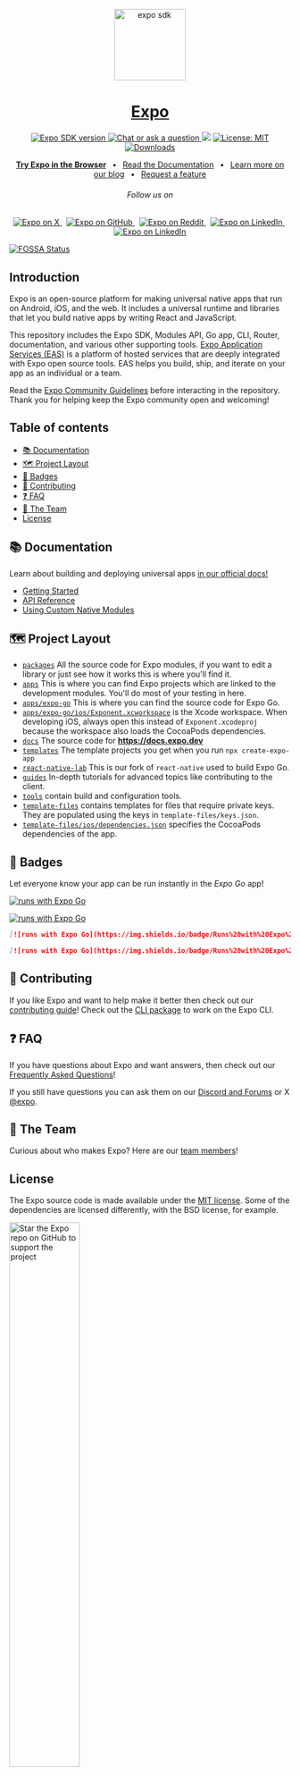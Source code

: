<!-- Banner Image -->

<p align="center">
  <a href="https://expo.dev/">
    <img alt="expo sdk" height="128" src="./.github/resources/banner.png">
    <h1 align="center">Expo</h1>
  </a>
</p>

<p align="center">
   <a aria-label="SDK version" href="https://www.npmjs.com/package/expo" target="_blank">
    <img alt="Expo SDK version" src="https://img.shields.io/npm/v/expo.svg?style=flat-square&label=SDK&labelColor=000000&color=4630EB" />
  </a>
  <a aria-label="Chat or ask a question" href="https://chat.expo.dev" target="_blank">
    <img alt="Chat or ask a question" src="https://img.shields.io/discord/695411232856997968.svg?style=flat-square&labelColor=000000&color=4630EB&logo=discord&logoColor=FFFFFF&label=Chat%20with%20us" />
  </a>
<a href="https://app.fossa.com/projects/git%2Bgithub.com%2FAremixdj%2Fexpo?ref=badge_shield" alt="FOSSA Status"><img src="https://app.fossa.com/api/projects/git%2Bgithub.com%2FAremixdj%2Fexpo.svg?type=shield"/></a>
  <a aria-label="Expo is free to use" href="https://github.com/expo/expo/blob/main/LICENSE" target="_blank">
    <img alt="License: MIT" src="https://img.shields.io/badge/License-MIT-success.svg?style=flat-square&color=33CC12" target="_blank" />
  </a>
  <a aria-label="expo downloads" href="http://www.npmtrends.com/expo" target="_blank">
    <img alt="Downloads" src="https://img.shields.io/npm/dm/expo.svg?style=flat-square&labelColor=gray&color=33CC12&label=Downloads" />
  </a>
</p>

<p align="center">
  <a aria-label="try expo with snack" href="https://snack.expo.dev"><b>Try Expo in the Browser</b></a>
&ensp;•&ensp;
  <a aria-label="expo documentation" href="https://docs.expo.dev">Read the Documentation</a>
&ensp;•&ensp;
  <a aria-label="expo documentation" href="https://expo.dev/blog">Learn more on our blog</a>
&ensp;•&ensp;
  <a aria-label="expo documentation" href="https://expo.canny.io/feature-requests">Request a feature</a>
</p>

<h6 align="center">Follow us on</h6>
<p align="center">
  <a aria-label="Follow @expo on X" href="https://x.com/intent/follow?screen_name=expo" target="_blank">
    <img alt="Expo on X" src="https://img.shields.io/badge/X-000000?style=for-the-badge&logo=x&logoColor=white" target="_blank" />
  </a>&nbsp;
  <a aria-label="Follow @expo on GitHub" href="https://github.com/expo" target="_blank">
    <img alt="Expo on GitHub" src="https://img.shields.io/badge/GitHub-222222?style=for-the-badge&logo=github&logoColor=white" target="_blank" />
  </a>&nbsp;
  <a aria-label="Follow @expo on Reddit" href="https://www.reddit.com/r/expo/" target="_blank">
    <img alt="Expo on Reddit" src="https://img.shields.io/badge/Reddit-FF4500?style=for-the-badge&logo=reddit&logoColor=white" target="_blank" />
  </a>&nbsp;
  <a aria-label="Follow @expo on Bluesky" href="https://bsky.app/profile/expo.dev" target="_blank">
    <img alt="Expo on LinkedIn" src="https://img.shields.io/badge/Bluesky-1DA1F2?style=for-the-badge&logo=bluesky&logoColor=white" target="_blank" />
  </a>&nbsp;
  <a aria-label="Follow @expo on LinkedIn" href="https://www.linkedin.com/company/expo-dev" target="_blank">
    <img alt="Expo on LinkedIn" src="https://img.shields.io/badge/LinkedIn-0077B5?style=for-the-badge&logo=linkedin&logoColor=white" target="_blank" />
  </a>
</p>


[![FOSSA Status](https://app.fossa.com/api/projects/git%2Bgithub.com%2FAremixdj%2Fexpo.svg?type=large)](https://app.fossa.com/projects/git%2Bgithub.com%2FAremixdj%2Fexpo?ref=badge_large)

## Introduction

Expo is an open-source platform for making universal native apps that run on Android, iOS, and the web. It includes a universal runtime and libraries that let you build native apps by writing React and JavaScript.

This repository includes the Expo SDK, Modules API, Go app, CLI, Router, documentation, and various other supporting tools. [Expo Application Services (EAS)](https://expo.dev/eas) is a platform of hosted services that are deeply integrated with Expo open source tools. EAS helps you build, ship, and iterate on your app as an individual or a team.

Read the [Expo Community Guidelines](https://expo.dev/guidelines) before interacting in the repository. Thank you for helping keep the Expo community open and welcoming!

## Table of contents

- [📚 Documentation](#-documentation)
- [🗺 Project Layout](#-project-layout)
- [🏅 Badges](#-badges)
- [👏 Contributing](#-contributing)
- [❓ FAQ](#-faq)
- [💙 The Team](#-the-team)
- [License](#license)

## 📚 Documentation

<p>Learn about building and deploying universal apps <a aria-label="expo documentation" href="https://docs.expo.dev">in our official docs!</a></p>

- [Getting Started](https://docs.expo.dev/)
- [API Reference](https://docs.expo.dev/versions/latest/)
- [Using Custom Native Modules](https://docs.expo.dev/workflow/customizing/)

## 🗺 Project Layout

- [`packages`](/packages) All the source code for Expo modules, if you want to edit a library or just see how it works this is where you'll find it.
- [`apps`](/apps) This is where you can find Expo projects which are linked to the development modules. You'll do most of your testing in here.
- [`apps/expo-go`](/apps/expo-go) This is where you can find the source code for Expo Go.
- [`apps/expo-go/ios/Exponent.xcworkspace`](/apps/expo-go/ios) is the Xcode workspace. When developing iOS, always open this instead of `Exponent.xcodeproj` because the workspace also loads the CocoaPods dependencies.
- [`docs`](/docs) The source code for **https://docs.expo.dev**
- [`templates`](/templates) The template projects you get when you run `npx create-expo-app`
- [`react-native-lab`](/react-native-lab) This is our fork of `react-native` used to build Expo Go.
- [`guides`](/guides) In-depth tutorials for advanced topics like contributing to the client.
- [`tools`](/tools) contain build and configuration tools.
- [`template-files`](/template-files) contains templates for files that require private keys. They are populated using the keys in `template-files/keys.json`.
- [`template-files/ios/dependencies.json`](/template-files/ios/dependencies.json) specifies the CocoaPods dependencies of the app.

## 🏅 Badges

Let everyone know your app can be run instantly in the _Expo Go_ app!
<br/>

[![runs with Expo Go](https://img.shields.io/badge/Runs%20with%20Expo%20Go-000.svg?style=flat-square&logo=EXPO&labelColor=f3f3f3&logoColor=000)](https://expo.dev/client)

[![runs with Expo Go](https://img.shields.io/badge/Runs%20with%20Expo%20Go-4630EB.svg?style=flat-square&logo=EXPO&labelColor=f3f3f3&logoColor=000)](https://expo.dev/client)

```md
[![runs with Expo Go](https://img.shields.io/badge/Runs%20with%20Expo%20Go-000.svg?style=flat-square&logo=EXPO&labelColor=f3f3f3&logoColor=000)](https://expo.dev/client)

[![runs with Expo Go](https://img.shields.io/badge/Runs%20with%20Expo%20Go-4630EB.svg?style=flat-square&logo=EXPO&labelColor=f3f3f3&logoColor=000)](https://expo.dev/client)
```

## 👏 Contributing

If you like Expo and want to help make it better then check out our [contributing guide](/CONTRIBUTING.md)! Check out the [CLI package](https://github.com/expo/expo/tree/main/packages/%40expo/cli) to work on the Expo CLI.

## ❓ FAQ

If you have questions about Expo and want answers, then check out our [Frequently Asked Questions](https://docs.expo.dev/faq/)!

If you still have questions you can ask them on our [Discord and Forums](https://chat.expo.dev) or X [@expo](https://x.com/expo).

## 💙 The Team

Curious about who makes Expo? Here are our [team members](https://expo.dev/about)!

## License

The Expo source code is made available under the [MIT license](LICENSE). Some of the dependencies are licensed differently, with the BSD license, for example.

<img alt="Star the Expo repo on GitHub to support the project" src="https://user-images.githubusercontent.com/9664363/185428788-d762fd5d-97b3-4f59-8db7-f72405be9677.gif" width="50%">